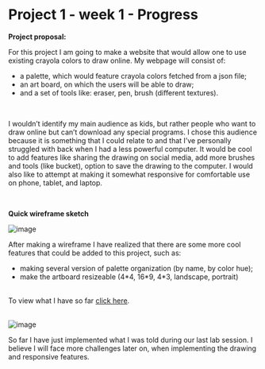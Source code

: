 # Project 1 - week 1 - Progress
<b>Project proposal:</b>
<p>For this project I am going to make a website that would allow one to use existing crayola colors to draw online. My webpage will consist of:</p>
<ul>
  <li>a palette, which would feature crayola colors fetched from a json file;</li>
  <li>an art board, on which the users will be able to draw;</li>
  <li>and a set of tools like: eraser, pen, brush (different textures).</li>
</ul>
<br>
<p>I wouldn’t identify my main audience as kids, but rather people who want to draw online but can’t download any special programs. I chose this audience because it is something that I could relate to and that I’ve personally struggled with back when I had a less powerful computer. It would be cool to add features like sharing the drawing on social media, add more brushes and tools (like bucket), option to save the drawing to the computer. I would also like to attempt at making it somewhat responsive for comfortable use on phone, tablet, and laptop.</p>
<br>
<p><b>Quick wireframe sketch</b></p>

![image](https://user-images.githubusercontent.com/83557500/153825255-f0e32623-ce43-4204-8dc6-75fbbcff1b35.png)

<p>After making a wireframe I have realized that there are some more cool features that could be added to this project, such as:
  <ul>
    <li>making several version of palette organization (by name, by color hue);</li>
    <li>make the artboard resizeable (4*4, 16*9, 4*3, landscape, portrait)</li>
  </ul>
</p>
<br>
To view what I have so far <a href="https://condescending-davinci-411ef7.netlify.app/">click here</a>.
<br><br>

![image](https://user-images.githubusercontent.com/83557500/153825992-802bda2b-b871-4f9c-8fa8-b8dafc5145a0.png)

<p>So far I have just implemented what I was told during our last lab session. I believe I will face more challenges later on, when implementing the drawing and responsive features.</p>
